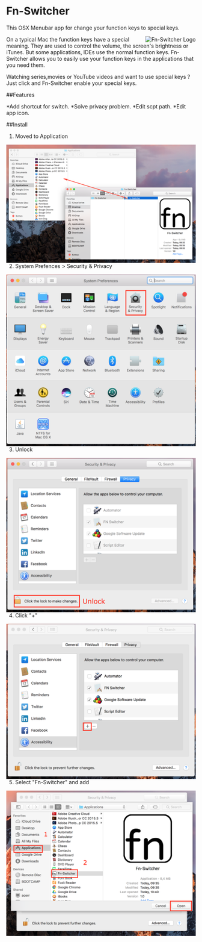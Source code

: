 # Fn-Switcher
This OSX Menubar app for change your function keys to special keys.

<p align="center">
  <img style="float: right;" src="Images/Projects" alt="Fn-Switcher Logo"/>
</p>

On a typical Mac the function keys have a special meaning. They are used to control the volume, the screen's brightness or iTunes. But some applications, IDEs use the normal function keys. Fn-Switcher allows you to easily use your function keys in the applications that you need them.

Watching series,movies or YouTube videos and want to use special keys ? Just click and Fn-Switcher enable your special keys.

##Features

*Add shortcut for switch.
*Solve privacy problem.
*Edit scpt path.
*Edit app icon.

##Install

1. Moved to Application
<p align="left">
  <img style="float: right;" src="Images/HowToUpload/MoveTheApplicationsFolder.png" alt="Fn-Switcher Logo"/>
</p>

2. System Prefences > Security & Privacy
<p align="left">
  <img style="float: right;" src="Images/HowToUpload/Privacy.png" alt="Fn-Switcher Logo"/>
</p>

3. Unlock
<p align="left">
  <img style="float: right;" src="Images/HowToUpload/Unlock.png" alt="Fn-Switcher Logo"/>
</p>

4. Click "+" 
<p align="left">
  <img style="float: right;" src="Images/HowToUpload/AddApp.png" alt="Fn-Switcher Logo"/>
</p>

5. Select "Fn-Switcher" and add
<p align="left">
  <img style="float: right;" src="Images/HowToUpload/SelectAndAddApp.png" alt="Fn-Switcher Logo"/>
</p>

